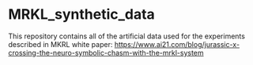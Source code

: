 # MRKL_synthetic_data
This repository contains all of the artificial data used for the experiments described in MKRL white paper:
https://www.ai21.com/blog/jurassic-x-crossing-the-neuro-symbolic-chasm-with-the-mrkl-system
